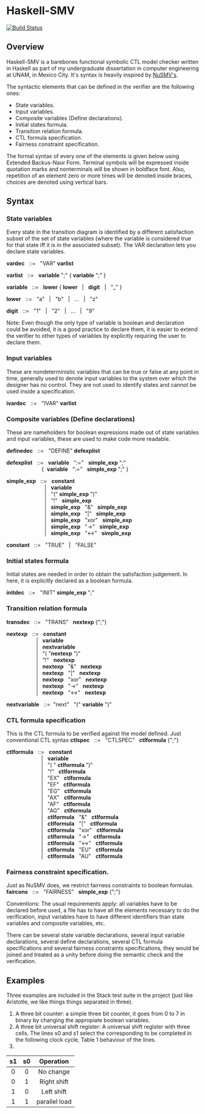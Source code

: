 # Haskell-SMV

[![Build Status](https://travis-ci.com/javierdiegof/SMV-Haskell.svg?branch=master)](https://travis-ci.org/joemccann/dillinger)

## Overview
Haskell-SMV is a barebones functional symbolic CTL model checker written in Haskell as part of my undergraduate dissertation in computer engineering at UNAM, in Mexico City. It's syntax is heavily inspired by [NuSMV's](http://nusmv.fbk.eu/NuSMV/userman/v26/nusmv.pdf "NuSMV 2.6 User Manual"). 

The syntactic elements that can be defined in the verifier are the following ones:
  - State variables.
  - Input variables. 
  - Composite variables (Define declarations).
  - Initial states formula.
  - Transition relation formula. 
  - CTL formula specification. 
  - Fairness constraint specification.

The formal syntax of every one of the elements is given below using Extended Backus-Naur Form. Terminal symbols will be expressed inside quotation marks and nonterminals will be shown in boldface font. Also, repetition of an element zero or more times will be denoted inside braces, choices are denoted using vertical bars.

## Syntax

### State variables
Every state in the transition diagram is identified by a different satisfaction subset of the set of state variables (where the variable is considered true for that state iff it is in the associated subset). The VAR declaration lets you declare state variables.

**vardec** &nbsp; ::= &nbsp; "VAR" **varlist**

**varlist** &nbsp; ::= &nbsp; **variable** ";" { **variable** ";" }

**variable** &nbsp; ::= &nbsp; **lower** { **lower** &nbsp; | &nbsp; **digit** &nbsp; | &nbsp; "_" }

**lower** &nbsp; ::= &nbsp; "a" &nbsp; | &nbsp; "b" &nbsp; | &nbsp; ... &nbsp; | &nbsp; "z"

**digit** &nbsp; ::= &nbsp; "1" &nbsp; | &nbsp; "2" &nbsp; | &nbsp; ... &nbsp; | &nbsp; "9"

Note: Even though the only type of variable is boolean and declaration could be avoided, it is a good practice to declare them, it is easier to extend the verifier to other types of variables by explicitly requiring the user to declare them.

### Input variables
These are nondeterministic variables that can be true or false at any point in time, generally used to denote input variables to the system over which the designer has no control. They are not used to identify states and cannot be used inside a specification.

**ivardec** &nbsp; ::= &nbsp; "IVAR" **varlist**

### Composite variables (Define declarations)
These are nameholders for boolean expressions made out of state variables and input variables, these are used to make code more readable.

**definedec** &nbsp; ::= &nbsp; "DEFINE" **defexplist**

**defexplist** &nbsp; ::= &nbsp; **variable** &nbsp; ":=" &nbsp; **simple_exp** ";"  
&emsp;&emsp;&emsp;&emsp;&emsp;&emsp;&nbsp;&nbsp;{&nbsp; **variable** &nbsp; ":=" &nbsp; **simple_exp** ";"&nbsp;}

**simple_exp** &nbsp; ::= &nbsp; **constant**  
&emsp;&emsp;&emsp;&emsp;&emsp;&emsp;&nbsp;&nbsp;&nbsp;&nbsp;| &nbsp; **variable**  
&emsp;&emsp;&emsp;&emsp;&emsp;&emsp;&nbsp;&nbsp;&nbsp;&nbsp;| &nbsp; "(" **simple_exp** ")"  
&emsp;&emsp;&emsp;&emsp;&emsp;&emsp;&nbsp;&nbsp;&nbsp;&nbsp;| &nbsp; "!" &nbsp; **simple_exp** &nbsp;  
&emsp;&emsp;&emsp;&emsp;&emsp;&emsp;&nbsp;&nbsp;&nbsp;&nbsp;| &nbsp; **simple_exp** &nbsp; "&" &nbsp; **simple_exp**  
&emsp;&emsp;&emsp;&emsp;&emsp;&emsp;&nbsp;&nbsp;&nbsp;&nbsp;| &nbsp; **simple_exp** &nbsp; "|" &nbsp; **simple_exp**  
&emsp;&emsp;&emsp;&emsp;&emsp;&emsp;&nbsp;&nbsp;&nbsp;&nbsp;| &nbsp; **simple_exp** &nbsp; "xor" &nbsp; **simple_exp**  
&emsp;&emsp;&emsp;&emsp;&emsp;&emsp;&nbsp;&nbsp;&nbsp;&nbsp;| &nbsp; **simple_exp** &nbsp; "->" &nbsp; **simple_exp**  
&emsp;&emsp;&emsp;&emsp;&emsp;&emsp;&nbsp;&nbsp;&nbsp;&nbsp;| &nbsp; **simple_exp** &nbsp; "<->" &nbsp; **simple_exp**

**constant** &nbsp; ::= &nbsp; "TRUE" &nbsp; | &nbsp; "FALSE" &nbsp;

### Initial states formula
Initial states are needed in order to obtain the satisfaction judgement. In here, it is explicitly declared as a boolean formula. 

**initdec** &nbsp; ::= &nbsp; "INIT" **simple_exp** ";"

### Transition relation formula
**transdec** &nbsp; ::= &nbsp; "TRANS" &nbsp; **nextexp** {";"}

**nextexp**  &nbsp; ::= &nbsp; **constant**  
&emsp;&emsp;&emsp;&emsp;&emsp;&nbsp;&nbsp;| &nbsp; **variable**  
&emsp;&emsp;&emsp;&emsp;&emsp;&nbsp;&nbsp;| &nbsp; **nextvariable**  
&emsp;&emsp;&emsp;&emsp;&emsp;&nbsp;&nbsp;| &nbsp; "( "**nextexp** ")"  
&emsp;&emsp;&emsp;&emsp;&emsp;&nbsp;&nbsp;| &nbsp; "!" &nbsp; **nextexp**  
&emsp;&emsp;&emsp;&emsp;&emsp;&nbsp;&nbsp;| &nbsp; **nextexp** &nbsp; "&" &nbsp; **nextexp**  
&emsp;&emsp;&emsp;&emsp;&emsp;&nbsp;&nbsp;| &nbsp; **nextexp** &nbsp; "|" &nbsp; **nextexp**  
&emsp;&emsp;&emsp;&emsp;&emsp;&nbsp;&nbsp;| &nbsp; **nextexp** &nbsp; "xor" &nbsp; **nextexp**  
&emsp;&emsp;&emsp;&emsp;&emsp;&nbsp;&nbsp;| &nbsp; **nextexp** &nbsp; "->" &nbsp; **nextexp**  
&emsp;&emsp;&emsp;&emsp;&emsp;&nbsp;&nbsp;| &nbsp; **nextexp** &nbsp; "<->" &nbsp; **nextexp**  


**nextvariable**  &nbsp; ::=&nbsp; "next" &nbsp;  "(" **variable** ")"

### CTL formula specification
This is the CTL formula to be verified against the model defined. Just conventional CTL syntax
**ctlspec** &nbsp; ::= &nbsp; "CTLSPEC" &nbsp; **ctlformula** {";"}

**ctlformula**  &nbsp; ::= &nbsp; **constant**  
&emsp;&emsp;&emsp;&emsp;&emsp;&emsp;&ensp;| &nbsp; **variable**  
&emsp;&emsp;&emsp;&emsp;&emsp;&emsp;&ensp;| &nbsp; "( "&nbsp;**ctlformula**&nbsp;")"  
&emsp;&emsp;&emsp;&emsp;&emsp;&emsp;&ensp;| &nbsp; "!" &nbsp; **ctlformula**  
&emsp;&emsp;&emsp;&emsp;&emsp;&emsp;&ensp;| &nbsp; "EX" &nbsp; **ctlformula**  
&emsp;&emsp;&emsp;&emsp;&emsp;&emsp;&ensp;| &nbsp; "EF" &nbsp; **ctlformula**  
&emsp;&emsp;&emsp;&emsp;&emsp;&emsp;&ensp;| &nbsp; "EG" &nbsp; **ctlformula**  
&emsp;&emsp;&emsp;&emsp;&emsp;&emsp;&ensp;| &nbsp; "AX" &nbsp; **ctlformula**  
&emsp;&emsp;&emsp;&emsp;&emsp;&emsp;&ensp;| &nbsp; "AF" &nbsp; **ctlformula**  
&emsp;&emsp;&emsp;&emsp;&emsp;&emsp;&ensp;| &nbsp; "AG" &nbsp; **ctlformula**  
&emsp;&emsp;&emsp;&emsp;&emsp;&emsp;&ensp;| &nbsp; **ctlformula** &nbsp; "&" &nbsp; **ctlformula**  
&emsp;&emsp;&emsp;&emsp;&emsp;&emsp;&ensp;| &nbsp; **ctlformula** &nbsp; "|" &nbsp; **ctlformula**  
&emsp;&emsp;&emsp;&emsp;&emsp;&emsp;&ensp;| &nbsp; **ctlformula** &nbsp; "xor" &nbsp; **ctlformula**  
&emsp;&emsp;&emsp;&emsp;&emsp;&emsp;&ensp;| &nbsp; **ctlformula** &nbsp; "->" &nbsp; **ctlformula**  
&emsp;&emsp;&emsp;&emsp;&emsp;&emsp;&ensp;| &nbsp; **ctlformula** &nbsp; "<->" &nbsp; **ctlformula**  
&emsp;&emsp;&emsp;&emsp;&emsp;&emsp;&ensp;| &nbsp; **ctlformula** &nbsp; "EU" &nbsp; **ctlformula**  
&emsp;&emsp;&emsp;&emsp;&emsp;&emsp;&ensp;| &nbsp; **ctlformula** &nbsp; "AU" &nbsp; **ctlformula**  

### Fairness constraint specification.
Just as NuSMV does, we restrict fairness constraints to boolean formulas. 
**faircons** &nbsp; ::= &nbsp; "FAIRNESS" &nbsp; **simple_exp** {";"}

Conventions: The usual requirements apply: all variables have to be declared before used, a file has to have all the elements necessary to do the verification, input variables have to have different identifiers than state variables and composite variables, etc. 

There can be several state variable declarations, several input variable declarations, several define declarations, several CTL formula specifications and several fairness constraints specifications, they would be joined and treated as a unity before doing the semantic check and the verification.

## Examples
Three examples are included in the Stack test suite in the project (just like Aristotle, we like things things separated in three).
1. A three bit counter: a simple three bit counter, it goes from 0 to 7 in binary by changing the appropiate boolean variables. 
2. A three bit universal shift register: A universal shift register with three cells. The lines s0 and s1 select the corresponding to be completed in the following clock cycle, Table 1 behaviour of the lines.
3. 

| s1       | s0     | Operation        |
|:-------:|:-------:|:--------------:  |
| 0        | 0      | No change        |
| 0        | 1      |   Right shift    |
| 1        |    0   | Left shift       | 
| 1        | 1     |   parallel load  |





